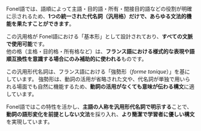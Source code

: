 Fonel語では、語順によって主語・目的語・所有・間接目的語などの役割が明確に示されるため、**1つの統一された代名詞（汎用格）だけで、あらゆる文法的機能を果たすことができます**。

この汎用格が Fonel語における「基本形」として設計されており、**すべての文脈で使用可能**です。  
他の格（主格・目的格・所有格など）は、**フランス語における様式的な表現や語順互換性を意識する場合にのみ補助的に使われる**ものです。

この汎用形代名詞は、フランス語における「強勢形（*forme tonique*）」を基にしています。
強勢形は、動詞の活用が省略された文や、代名詞が単独で用いられる場面でも自然に機能するため、**動詞の活用がなくても意味が伝わる構文**に適しています。

Fonel語ではこの特性を活かし、**主語の人称を汎用形代名詞で明示する**ことで、**動詞の語形変化を前提としない文法**を採り入れ、**より簡潔で学習者に優しい構文**を実現しています。
